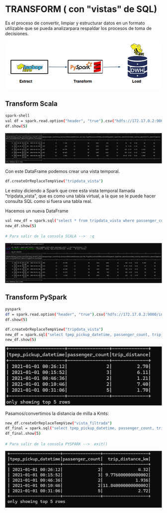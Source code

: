# TRANSFORM  ( con "vistas" de SQL)

Es el proceso de convertir, limpiar y estructurar datos en un formato utilizable que se pueda analizarpara respaldar los procesos de toma de decisiones.


![[imagen1](./Clase 5_Transform SCALA y PYSPARK/1.png)](https://github.com/GermanPLS/Bootcamp-Data-Engineering-----EDVai/blob/5fcca545e40b33354e7296f0434d375944b4848f/Clase%205_Transform%20SCALA%20y%20PYSPARK/1.png)

## Transform Scala

```sh
spark-shell
val df = spark.read.option("header", "true").csv("hdfs://172.17.0.2:9000/ingest/yellow_tripdata_2021-01.csv")
df.show(5)
```
![[imagen2](./Clase 5_Transform SCALA y PYSPARK/2.png)](https://github.com/GermanPLS/Bootcamp-Data-Engineering-----EDVai/blob/5fcca545e40b33354e7296f0434d375944b4848f/Clase%205_Transform%20SCALA%20y%20PYSPARK/2.png)

Con este DataFrame podemos crear una vista temporal.

```sh
df.createOrReplaceTempView("tripdata_vista")
```
Le estoy diciendo a Spark que cree esta vista temporal llamada "tripdata_vista", que es como una tabla virtual, a la que se le puede hacer consulta SQL
como si fuera una tabla real.

Hacemos un nueva DataFrame

```sh
val new_df = spark.sql("select * from tripdata_vista where passenger_count = 1 and trip_distance > 5")
new_df.show(5)

# Para salir de la consola SCALA -->  :q 
```

![[imagen3](./Clase 5_Transform SCALA y PYSPARK/3.png)](https://github.com/GermanPLS/Bootcamp-Data-Engineering-----EDVai/blob/5fcca545e40b33354e7296f0434d375944b4848f/Clase%205_Transform%20SCALA%20y%20PYSPARK/3.png)

## Transform PySpark


```sh
pyspark
df = spark.read.option("header", "true").csv("hdfs://172.17.0.2:9000/ingest/yellow_tripdata_2021-01.csv"))
df.show(5)
```

```sh
df.createOrReplaceTempView("tripdata_vista")
new_df = spark.sql("select tpep_pickup_datetime, passenger_count, trip_distance from tripdata_vista where passenger_count > 1 and trip_distance between 1 and 10")
new_df.show(5)
```
![[imagen4](./Clase 5_Transform SCALA y PYSPARK/4  new_df.png)](https://github.com/GermanPLS/Bootcamp-Data-Engineering-----EDVai/blob/9f4aa739e10c6b5c8a7179f8a8e024e691f3fedc/Clase%205_Transform%20SCALA%20y%20PYSPARK/4%20%20new_df.png)

 Pasamos/convertimos la distancia de milla a Kmts:

```sh
new_df.createOrReplaceTempView("vista_filtrada")
df_final = spark.sql("select tpep_pickup_datetime, passenger_count, trip_distance *1.6 as trip_distance_km from vista_filtrada")
df_final.show(5)

# Para salir de la consola PYSPARK -->  exit()
```

![[imagen5](./Clase 5_Transform SCALA y PYSPARK/5 df_final.png)](https://github.com/GermanPLS/Bootcamp-Data-Engineering-----EDVai/blob/9f4aa739e10c6b5c8a7179f8a8e024e691f3fedc/Clase%205_Transform%20SCALA%20y%20PYSPARK/5%20df_final.png)

